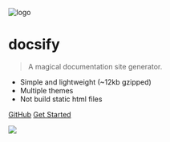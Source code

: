 ![logo](_media/icon.svg)

# docsify

> A magical documentation site generator.

- Simple and lightweight (~12kb gzipped)
- Multiple themes
- Not build static html files


[GitHub](https://github.com/QingWei-Li/docsify/)
[Get Started](/quickstart)
<!-- 背景图片 -->
![](_media/bg.png)

